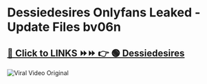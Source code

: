 
 # Dessiedesires Onlyfans Leaked - Update Files bv06n

## <h2><a href="https://clipsfans.com/Dessiedesires&ref=git">🔗 Click to LINKS ⏩⏩ 👉 🟢 Dessiedesires </a></h2>

<a href="https://clipsfans.com/Dessiedesires&ref=git" rel="nofollow" data-target="animated-image.originalLink"><img src="https://i.ibb.co.com/xMMVF88/686577567.gif" alt="Viral Video Original" style="max-width: 100%; display: inline-block;" data-target="animated-image.originalImage"></a>

